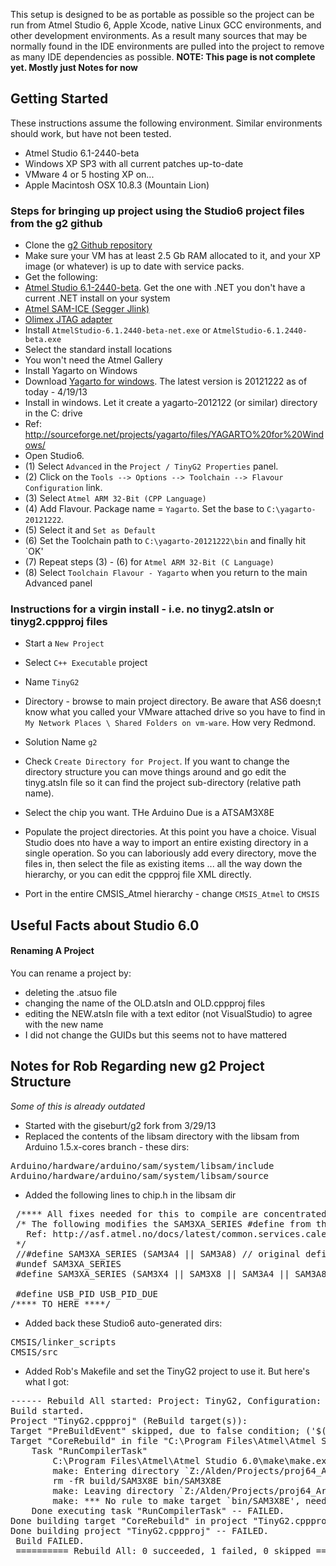 This setup is designed to be as portable as possible so the project can be run from Atmel Studio 6, Apple Xcode, native Linux GCC environments, and other development environments. As a result many sources that may be normally found in the IDE environments are pulled into the project to remove as many IDE dependencies as possible. 
**NOTE: This page is not complete yet. Mostly just Notes for now**

## Getting Started
These instructions assume the following environment. Similar environments should work, but have not been tested.
* Atmel Studio 6.1-2440-beta
* Windows XP SP3 with all current patches up-to-date
* VMware 4 or 5 hosting XP on...
* Apple Macintosh OSX 10.8.3 (Mountain Lion)

### Steps for bringing up project using the Studio6 project files from the g2 github
* Clone the [g2 Github repository](https://github.com/synthetos/g2)
* Make sure your VM has at least 2.5 Gb RAM allocated to it, and your XP image (or whatever) is up to date with service packs. 
* Get the following:
 * [Atmel Studio 6.1-2440-beta](http://www.atmel.com/tools/atmelstudio.aspx). Get the one with .NET you don't have a current .NET install on your system
 * [Atmel SAM-ICE (Segger Jlink)](http://www.mouser.com/ProductDetail/Atmel/AT91SAM-ICE/?qs=%2fha2pyFadujAZ79HQyfG%252bJm4Wmz2%2fLVln%2foieqku2gI%3d) 
 * [Olimex JTAG adapter](http://www.mouser.com/ProductDetail/Olimex-Ltd/ARM-JTAG-20-10/?qs=sGAEpiMZZMt%2f9hUFx8MktsRg8ShTvwMQusYCyASUbpU%3d)
* Install `AtmelStudio-6.1.2440-beta-net.exe` or `AtmelStudio-6.1.2440-beta.exe`
 * Select the standard install locations
 * You won't need the Atmel Gallery
* Install Yagarto on Windows
 * Download [Yagarto for windows](http://www.yagarto.de/#download). The latest version is 20121222 as of today - 4/19/13
 * Install in windows. Let it create a yagarto-2012122 (or similar) directory in the C: drive
 * Ref: http://sourceforge.net/projects/yagarto/files/YAGARTO%20for%20Windows/
* Open Studio6.
 * (1) Select `Advanced` in the `Project / TinyG2 Properties` panel. 
 * (2) Click on the `Tools --> Options --> Toolchain --> Flavour Configuration` link. 
 * (3) Select `Atmel ARM 32-Bit (CPP Language)`
 * (4) Add Flavour. Package name = `Yagarto`. Set the base to `C:\yagarto-20121222`. 
 * (5) Select it and `Set as Default`
 * (6) Set the Toolchain path to `C:\yagarto-20121222\bin` and finally hit `OK'
 * (7) Repeat steps (3) - (6) for `Atmel ARM 32-Bit (C Language)`
 * (8) Select `Toolchain Flavour - Yagarto` when you return to the main Advanced panel

### Instructions for a virgin install - i.e. no tinyg2.atsln or tinyg2.cppproj files 

* Start a `New Project`
 * Select `C++ Executable` project
 * Name `TinyG2`
 * Directory - browse to main project directory. Be aware that AS6 doesn;t know what you called your VMware attached drive so you have to find in `My Network Places \ Shared Folders on vm-ware`. How very Redmond.
 * Solution Name `g2`
 * Check `Create Directory for Project`. If you want to change the directory structure you can move things around and go edit the tinyg.atsln file so it can find the project sub-directory (relative path name).
 * Select the chip you want. THe Arduino Due is a ATSAM3X8E

* Populate the project directories. At this point you have a choice. Visual Studio does nto have a way to import an entire existing directory in a single operation. So you can laboriously add every directory, move the files in, then select the file as existing items ... all the way down the hierarchy, or you can edit the cppproj file XML directly.

* Port in the entire CMSIS_Atmel hierarchy - change `CMSIS_Atmel` to `CMSIS`

## Useful Facts about Studio 6.0

#### Renaming A Project
You can rename a project by:
* deleting the .atsuo file
* changing the name of the OLD.atsln and OLD.cppproj files
* editing the NEW.atsln file with a text editor (not VisualStudio) to agree with the new name
* I did not change the GUIDs but this seems not to have mattered

## Notes for Rob Regarding new g2 Project Structure
_Some of this is already outdated_
* Started with the giseburt/g2 fork from 3/29/13
* Replaced the contents of the libsam directory with the libsam from Arduino 1.5.x-cores branch - these dirs:
<pre>
Arduino/hardware/arduino/sam/system/libsam/include
Arduino/hardware/arduino/sam/system/libsam/source
</pre>
* Added the following lines to chip.h in the libsam dir
<pre>
 /**** All fixes needed for this to compile are concentrated here ***/
 /* The following modifies the SAM3XA_SERIES #define from the sam.h file to fix compilation problems in adc.h
   Ref: http://asf.atmel.no/docs/latest/common.services.calendar.example2.stk600-rcuc3d/html/group__sam__part__macros__group.html
 */
 //#define SAM3XA_SERIES (SAM3A4 || SAM3A8)	// original define in sam.h file
 #undef SAM3XA_SERIES
 #define SAM3XA_SERIES (SAM3X4 || SAM3X8 || SAM3A4 || SAM3A8)

 #define USB_PID USB_PID_DUE
/**** TO HERE ****/
</pre>
* Added back these Studio6 auto-generated dirs:
<pre>
CMSIS/linker_scripts
CMSIS/src
</pre>

* Added Rob's Makefile and set the TinyG2 project to use it. But here's what I got:
<pre>
------ Rebuild All started: Project: TinyG2, Configuration: Debug ARM ------
Build started.
Project "TinyG2.cppproj" (ReBuild target(s)):
Target "PreBuildEvent" skipped, due to false condition; ('$(PreBuildEvent)'!='') was evaluated as (''!='').
Target "CoreRebuild" in file "C:\Program Files\Atmel\Atmel Studio 6.0\Vs\Compiler.targets" from project "Z:\Alden\Projects\proj64_ArduinoDue\g2\TinyG2\TinyG2.cppproj" (target "ReBuild" depends on it):
	Task "RunCompilerTask"
		C:\Program Files\Atmel\Atmel Studio 6.0\make\make.exe -C "Z:\Alden\Projects\proj64_ArduinoDue\g2\TinyG2" -f "Makefile" clean all 
		make: Entering directory `Z:/Alden/Projects/proj64_ArduinoDue/g2/TinyG2'
		rm -fR build/SAM3X8E bin/SAM3X8E
		make: Leaving directory `Z:/Alden/Projects/proj64_ArduinoDue/g2/TinyG2'
		make: *** No rule to make target `bin/SAM3X8E', needed by `all'.  Stop.
	Done executing task "RunCompilerTask" -- FAILED.
Done building target "CoreRebuild" in project "TinyG2.cppproj" -- FAILED.
Done building project "TinyG2.cppproj" -- FAILED.
 Build FAILED.
 ========== Rebuild All: 0 succeeded, 1 failed, 0 skipped ==========
</pre>